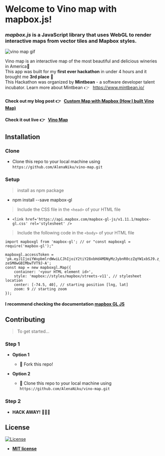 # Welcome to Vino map with **mapbox.js**!
### *mapbox.js* is a JavaScript library that uses WebGL to render interactive maps from vector tiles and Mapbox styles. 

![vino map gif](https://github.com/AlenaNiku/vino-map/blob/master/vino-giphy.gif)

Vino map is an interactive map of the most beautiful and delicious wineries in America🍷 </br>
This app was built for my **first ever hackathon** in under 4 hours and it brought me **3rd place** 🤩</br>
This Hackathon was organized by **Mintbean** - a software developer talent incubator. Learn more about Mintbean 👉 &nbsp;  https://www.mintbean.io/ </br>

#### Check out my blog post 👉 &nbsp;  <a href="https://medium.com/@alenanikulina0/custom-map-with-mapbox-how-i-built-my-vino-map-bb97a36865fa" target="_blank">Custom Map with Mapbox (How I built Vino Map)</a>

#### Check it out live 👉 &nbsp; <a href="https://alenaniku.github.io/vino-map/" target="_blank">Vino Map</a>

## Installation
### Clone

- Clone this repo to your local machine using `https://github.com/AlenaNiku/vino-map.git`

### Setup

> install as npm package

- npm install --save mapbox-gl

> Include the CSS file in the `<head>` of your HTML file
  
- `<link href='https://api.mapbox.com/mapbox-gl-js/v1.11.1/mapbox-gl.css' rel='stylesheet' />`

> Include the following code in the `<body>` of your HTML file

```
import mapboxgl from 'mapbox-gl'; // or "const mapboxgl = require('mapbox-gl');"

mapboxgl.accessToken = 'pk.eyJ1IjoiYWxpbmlrdWwiLCJhIjoiY2tiY28xbHd4MDNyMzJybnR0czZqYW1xbSJ9.z_-zeSM0wGBIMbwTVT9J-A';
const map = new mapboxgl.Map({
    container: '<your HTML element id>',
    style: 'mapbox://styles/mapbox/streets-v11', // stylesheet location
    center: [-74.5, 40], // starting position [lng, lat]
    zoom: 9 // starting zoom
});
```


#### I recommend checking the documentation <a href="https://docs.mapbox.com/mapbox-gl-js/api/" target="_blank">mapbox GL JS</a>

## Contributing

> To get started...

### Step 1

- **Option 1**
    - 🍴 Fork this repo!

- **Option 2**
    - 👯 Clone this repo to your local machine using `https://github.com/AlenaNiku/vino-map.git`

### Step 2

- **HACK AWAY!** 🔨🔨🔨

## License

[![License](http://img.shields.io/:license-mit-blue.svg?style=flat-square)](http://badges.mit-license.org)

- **[MIT license](http://opensource.org/licenses/mit-license.php)**
